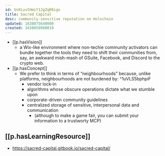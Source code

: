 ```yaml
---
id: UcKLuvtHmiY1JgZqR8igo
title: Sacred Capital
desc: community-sensitive reputation on Holochain
updated: 1638075640000
created: 1638050980019
---
```



- [[p.hasVision]] 
  - a Wix-like environment where non-techie community activators can bundle together the tools they need to shift their communities from, say, an awkward mish-mash of GSuite, Facebook, and Discord to the crypto web.
- [[p.hasConcept]]
  - We prefer to think in terms of “neighbourhoods” because, unlike platforms, neighbourhoods are not burdened by: ^1uVLS5bphpiF
    - vendor lock-in
    - algorithms whose obscure operations dictate what we stumble upon
    - corporate-driven community guidelines
    - centralized storage of sensitive, interpersonal data and communication
      - (although to make a game fair, you can submit your information to a trustworty MCP)
  
## [[p.hasLearningResource]]

- https://sacred-capital.gitbook.io/sacred-capital/

